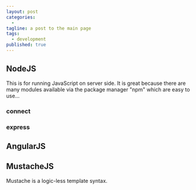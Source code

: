 ```yaml
---
layout: post
categories: 
  -
tagline: a post to the main page
tags:
  - development
published: true
---
```


## NodeJS
This is for running JavaScript on server side. It is great because there are many modules available via the package
manager "npm" which are easy to use...

### connect
### express

## AngularJS

## MustacheJS
Mustache is a logic-less template syntax.

